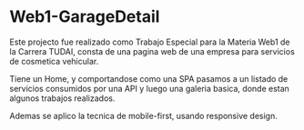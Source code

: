 # Web1-GarageDetail

Este projecto fue realizado como Trabajo Especial para la Materia Web1 de la Carrera TUDAI, 
consta de una pagina web de una empresa para servicios de cosmetica vehicular.

Tiene un Home, y comportandose como una SPA pasamos a un listado de servicios consumidos
por una API y luego una galeria basica, donde estan algunos trabajos realizados.

Ademas se aplico la tecnica de mobile-first, usando responsive design.
